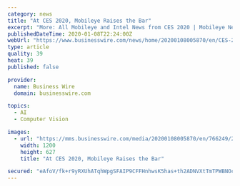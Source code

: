 ```yaml
---
category: news
title: "At CES 2020, Mobileye Raises the Bar"
excerpt: "More: All Mobileye and Intel News from CES 2020 | Mobileye News | Mobileye’s Computer Vision (Event Replay) | Autonomous Driving at Intel During his annual CES address, Shashua provided an under ..."
publishedDateTime: 2020-01-08T22:24:00Z
webUrl: "https://www.businesswire.com/news/home/20200108005870/en/CES-2020-Mobileye-Raises-Bar"
type: article
quality: 39
heat: 39
published: false

provider:
  name: Business Wire
  domain: businesswire.com

topics:
  - AI
  - Computer Vision

images:
  - url: "https://mms.businesswire.com/media/20200108005870/en/766249/23/Mobileye-EyeQ-numbers-infographic-3000.jpg"
    width: 1200
    height: 627
    title: "At CES 2020, Mobileye Raises the Bar"

secured: "eAfoV/fk+r9yRXUhATqhWpgSFAIP9CFFHnhwsK5has+th2ADNVXtTmTPWBNOcQjNNI7t64Kk/6RJ67Q0b7B7VntGSzyjR9CDHQ/Xa52rXgtDBz4ikAS+TuNAxz8sR4xCaH1diN33iodHw8LwbHGepOteGZyMTIuzAQ5ecYV0JV9j8s4JjaKakiXFvFJhRI+BX0BVJ9iOxUGkipyksC4C1TjluFhJdrByfHYFDWr82mR/Z5pH+dP2YeA9jv2Hh/TAxFH1QeNDEXbQb4zfVAppmx5KqshuhiOYl3jWzDaXDvke5wP5IfB4/OJ6Mm91oGWp;vSwwNhqHuoN6uIhJpcm6pg=="
---
```


